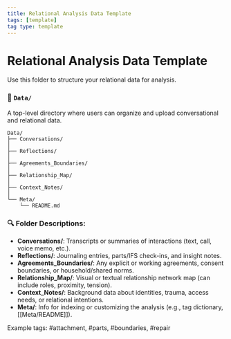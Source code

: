 ```yaml
---
title: Relational Analysis Data Template
tags: [template]
tag type: template
---
```


<!-- @format -->

# Relational Analysis Data Template

Use this folder to structure your relational data for analysis.

### 📁 `Data/`

A top-level directory where users can organize and upload conversational and relational data.

```
Data/
├── Conversations/
│
├── Reflections/
│
├── Agreements_Boundaries/
│
├── Relationship_Map/
│
├── Context_Notes/
│
└── Meta/
    └── README.md
```

### 🔍 Folder Descriptions:

- **Conversations/**: Transcripts or summaries of interactions (text, call, voice memo, etc.).
- **Reflections/**: Journaling entries, parts/IFS check-ins, and insight notes.
- **Agreements_Boundaries/**: Any explicit or working agreements, consent boundaries, or household/shared norms.
- **Relationship_Map/**: Visual or textual relationship network map (can include roles, proximity, tension).
- **Context_Notes/**: Background data about identities, trauma, access needs, or relational intentions.
- **Meta/**: Info for indexing or customizing the analysis (e.g., tag dictionary, [[Meta/README]]).

Example tags: #attachment, #parts, #boundaries, #repair
